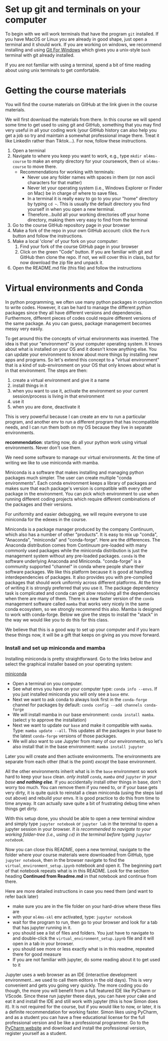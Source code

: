 # Set up git and terminals on your computer

To begin with we will work terminals that have the program `git` installed.  If you have MacOS or Linux you are already in good shape, just open a terminal and it should work.
If you are working on windows, we recommend installing and using [Git For Windows](https://gitforwindows.org/) which gives you a unix-style `bash` terminal with git already installed.

If you are not familiar with using a terminal, spend a bit of time reading about using unix terminals to get comfortable.

# Getting the course materials

You will find the course materials on GitHub at the link given in the course materials.  

We will first download the materials from there. In this course we will spend some time to get used to using git and GitHub, something that you may find very useful in all your coding work (your GitHub history can also help you get a job so try and maintain a somewhat professional image there.  Treat it like LinkedIn rather than Tiktok...).
For now, follow these instructions.
1. Open a terminal 
2. Navigate to where you keep you want to work, e.g., type `mkdir ml4ms-course` to make an empty directory for your coursework, then `cd ml4ms-course` to move there.
   - Recommendations for working with terminals:
      - Never use any folder names with spaces in them (or non ascii characters for that matter)
      - Never let your operating system (i.e., Windows Explorer or Finder on Mac) be in charge of where to save files.
      - In a terminal it is really easy to go to you your "home" directory by typing `cd ~`.  This is usually the default directory you find yourself in when you open a new terminal.
      - Therefore...build all your working directories off your home directory, making them very easy to find from the terminal
1. Go to the course GitHub repository page in your browser
2. Make a fork of the repo in your own GitHub account: click the `Fork` button and follow the instructions.
3. Make a local 'clone' of your fork on your computer:
   1. Find your fork of the course GitHub page in your browser
   1. Click on the green "Code" button.  If you are familiar with git and GitHub then clone the repo.  If not, we will cover this in class, but for now download the zip file and unpack it.
4. Open the README.md file (this file) and follow the instructions

# Virtual environments and Conda

In python programming, we often use many python packages in conjunction to write codes. However, it can be hard to manage the different python packages since they all have different versions and dependencies. Furthermore, different pieces of codes could require different versions of the same package. As you can guess, package management becomes messy very easily. 

To get around this the concepts of virtual environments was invented.  The idea is that your "environment" is your computer operating system.  It knows about what is installed on your OS and it doesn't know anything else.  You can update your environment to know about more things by installing new apps and programs.  So let's extend this concept to a "virtual environment" that is a kind of sub-environment on your OS that only knows about what is in that environment.  The steps are then:
1. create a virtual environment and give it a name
2. install things in it
3. when you want to use it, activate the environment so your current session/process is living in that environment
4. use it
5. when you are done, deactivate it

This is very powerful because I can create an env to run a particular program, and another env to run a different program that has incompatible needs, and I can run them both on my OS because they live in separate environments.

__recommendation__: starting now, do all your python work using virtual environments.  Never don't use them.

We need some software to manage our virtual environments.  At the time of writing we like to use miniconda with mamba.

Miniconda is a software that makes installing and managing python packages much simpler. The user can create multiple "conda environments". Each conda environment keeps a library of packages and makes sure that each package's version is compatible with every other package in the environment. You can pick which environment to use when running different coding projects which require different combinations of the packages and their versions. 

For uniformity and easier debugging, we will require everyone to use miniconda for the edexes in the course. 

Miniconda is a package manager produced by the company Continuum, which also has a number of other "products".  It is easy to mix up "conda", "Anaconda", "miniconda" and "conda-forge". Here are the differences. The Anaconda distribution comes from Continuum pre-loaded with many commonly used packages while the miniconda distribution is just the management system without any pre-loaded packages. `conda` is the software underlying Anaconda and Miniconda. "conda-forge" is a community supported "channel" in conda where people share their software packages.  We like this platform because it is good at handling interdependencies of packages.  It also provides you with pre-compiled packages that should work uniformly across different platforms.  At the time of writing it is strongly preferred that you use it.  The package dependency task is complicated and conda can get slow resolving all the dependencies when there are many of them.  There is a new faster version of the `conda` management software called `mamba` that works very nicely in the same conda ecosystem, so we strongly recommend this also.  Mamba is designed to work with conda-forge.  Below we give the steps to install the "stack" in the way we would like you to do this for this class.  

We believe that this is a good way to set up your computer and if you learn these things now, it will be a gift that keeps on giving as you move forward.

### Install and set up miniconda and mamba

Installing miniconda is pretty straightforward. Go to the links below and select the graphical installer based on your operating system:

[miniconda](https://docs.conda.io/en/main/miniconda.html)

- Open a terminal on you computer.
- See what envs you have on your computer type: `conda info --envs`.  If you just installed miniconda you will only see a `base` env.
- Next we want to ask conda to always look first in the `conda-forge` channel for packages by default: `conda config --add channels conda-forge`
- We will install mamba in our base environment: `conda install mamba`. (select y to approve the installation)
- Next we want to update our `base` and make it compatible with `mamba`.  Type: `mamba update --all`.  This updates all the packages in your base to the latest `conda-forge` versions of those packages. 
- We will also want to use Jupyter from many of our environments, so let's also install that in the base environment: `mamba install jupyter`

Later you will create and then activate environments.  The environments are separate from each other (that is the point) _except_ the base environment.  

All the other environments inherit what is in the `base` environment so work hard to keep your `base` clean.  _only install `conda`, `mamba` and `jupyter` in your base __and nothing else__._    If you accidentally install other things in base, don't worry too much.  You can remove them if you need to, or if your base gets very dirty, it is quite quick to reinstall a clean miniconda (using the steps laid out above) and rebuild your envs.  It is good practice to do this from time to time anyway.  It can actually save quite a bit of frustrating debug time when things get dirty.

With this setup done, you should be able to open a new terminal window and simply type `jupyter notebook` or `jupyter lab` in the terminal to open a jupyter session in your browser.  _It is recommended to navigate to your working folder-tree (i.e., using `cd`) in the terminal before typing `jupyter notebook`._

Now you can close this README, open a new terminal, navigate to the folder where your course materials were downloaded from GitHub, type `jupyter notebook`, then in the browser navigate to find the `virtual_environment_setup.ipynb` notebook and open it.  The beginning part of that notebook repeats what is in this README.  Look for the section heading __Continued from Readme.md__ in that notebook and continue from there.

Here are more detailed instructions in case you need them (and want to refer back later)
- make sure you are in the file folder on your hard-drive where these files are
- with your `ml4ms-skl` env activated, type: `jupyter notebook`
- wait for the program to run, then go to your browser and look for a tab that has jupyter running in it.  
- you should see a list of files and folders.  You just have to navigate to and double-click the `virtual_environment_setup.ipynb` file and it will open in a tab in your browser.
- you should see more or less exactly what is in this readme, repeated there for good measure
- If you are not familiar with jupyter, do some reading about it to get used to it

Jupyter uses a web browser as an IDE (interactive development environment...we used to call them editors in the old days).  This is very convenient and gets you going very quickly.  The more coding you do though, the more you will benefit from a full featured IDE like PyCharm or VScode.  Since these run jupyter these days, you can have your cake and eat it and install the IDE and still work with jupyter (this is how Simon does it).
It is not required for the course, but if you would like to now, or later, it is a definite recommendation for working faster.
Simon likes using PyCharm, and as a student you can have a free educational license for the full professional version and be like a professional programmer.  Go to the [PyCharm website](https://www.jetbrains.com/pycharm/) and download and install the professional version, register yourself as a student.
